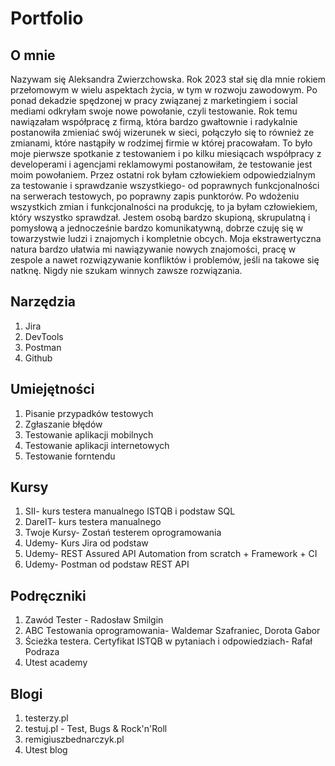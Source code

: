 # Portfolio
## O mnie
Nazywam się Aleksandra Zwierzchowska. Rok 2023 stał się dla mnie rokiem przełomowym w wielu aspektach życia, w tym w rozwoju zawodowym. Po ponad dekadzie spędzonej w pracy związanej z marketingiem i social mediami odkryłam swoje nowe powołanie, czyli testowanie. Rok temu nawiązałam współpracę z firmą, która bardzo gwałtownie i radykalnie postanowiła zmieniać swój wizerunek w sieci, połączyło się to również ze zmianami, które nastąpiły w rodzimej firmie w której pracowałam. To było moje pierwsze spotkanie z testowaniem i po kilku miesiącach współpracy z developerami i agencjami reklamowymi postanowiłam, że testowanie jest moim powołaniem. Przez ostatni rok byłam człowiekiem odpowiedzialnym za testowanie i sprawdzanie wszystkiego- od poprawnych funkcjonalności na serwerach testowych, po poprawny zapis punktorów. Po wdożeniu wszystkich zmian i funkcjonalności na produkcję, to ja byłam człowiekiem, który wszystko sprawdzał. Jestem osobą bardzo skupioną, skrupulatną i pomysłową a jednocześnie bardzo komunikatywną, dobrze czuję się w towarzystwie ludzi i znajomych i kompletnie obcych. Moja ekstrawertyczna natura bardzo ułatwia mi nawiązywanie nowych znajomości, pracę w zespole a nawet rozwiązywanie konfliktów i problemów, jeśli na takowe się natknę. Nigdy nie szukam winnych zawsze rozwiązania.

## Narzędzia
1. Jira
2. DevTools
3. Postman
4. Github

## Umiejętności
1. Pisanie przypadków testowych
2. Zgłaszanie błędów
3. Testowanie aplikacji mobilnych
4. Testowanie aplikacji internetowych
5. Testowanie forntendu
## Kursy
1. SII- kurs testera manualnego ISTQB i podstaw SQL
2. DareIT- kurs testera manualnego
3. Twoje Kursy- Zostań testerem oprogramowania
4. Udemy- Kurs Jira od podstaw
5. Udemy- REST Assured API Automation from scratch + Framework + CI
6. Udemy- Postman od podstaw REST API
## Podręczniki
1. Zawód Tester - Radosław Smilgin
2. ABC Testowania oprogramowania- Waldemar Szafraniec, Dorota Gabor
3. Ścieżka testera. Certyfikat ISTQB w pytaniach i odpowiedziach- Rafał Podraza
4. Utest academy

## Blogi
1. testerzy.pl
2. testuj.pl - Test, Bugs & Rock'n'Roll
3. remigiuszbednarczyk.pl 
4. Utest blog
